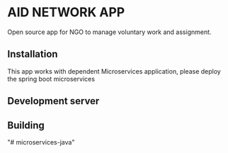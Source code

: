 # AID NETWORK APP
Open source app for NGO to manage voluntary work and assignment.

## Installation
This app works with dependent Microservices application, please deploy the spring boot microservices


## Development server


## Building

"# microservices-java" 
